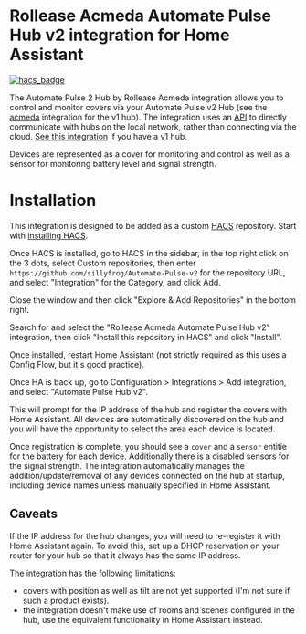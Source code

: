 # Rollease Acmeda Automate Pulse Hub v2 integration for Home Assistant

[![hacs_badge](https://img.shields.io/badge/HACS-Custom-orange.svg)](https://github.com/custom-components/hacs)

The Automate Pulse 2 Hub by Rollease Acmeda integration allows you to control and monitor covers via your Automate Pulse v2 Hub (see the [acmeda](/integrations/acmeda) integration for the v1 hub). The integration uses an [API](https://pypi.org/project/aiopulse2/) to directly communicate with hubs on the local network, rather than connecting via the cloud. [See this integration](https://www.home-assistant.io/integrations/acmeda/) if you have a v1 hub.

Devices are represented as a cover for monitoring and control as well as a sensor for monitoring battery level and signal strength.

# Installation

This integration is designed to be added as a custom [HACS](https://hacs.xyz/) repository. Start with [installing HACS](https://hacs.xyz/docs/installation/prerequisites).

Once HACS is installed, go to HACS in the sidebar, in the top right click on the 3 dots, select Custom repositories, then enter `https://github.com/sillyfrog/Automate-Pulse-v2` for the repository URL, and select "Integration" for the Category, and click Add.

Close the window and then click "Explore & Add Repositories" in the bottom right.

Search for and select the "Rollease Acmeda Automate Pulse Hub v2" integration, then click "Install this repository in HACS" and click "Install".

Once installed, restart Home Assistant (not strictly required as this uses a Config Flow, but it's good practice).

Once HA is back up, go to Configuration > Integrations > Add integration, and select "Automate Pulse Hub v2".

This will prompt for the IP address of the hub and register the covers with Home Assistant. All devices are automatically discovered on the hub and you will have the opportunity to select the area each device is located.

Once registration is complete, you should see a `cover` and a `sensor` entitie for the battery for each device. Additionally there is a disabled sensors for the signal strength. The integration automatically manages the addition/update/removal of any devices connected on the hub at startup, including device names unless manually specified in Home Assistant.

## Caveats

If the IP address for the hub changes, you will need to re-register it with Home Assistant again. To avoid this, set up a DHCP reservation on your router for your hub so that it always has the same IP address.

The integration has the following limitations:

- covers with position as well as tilt are not yet supported (I'm not sure if such a product exists).
- the integration doesn't make use of rooms and scenes configured in the hub, use the equivalent functionality in Home Assistant instead.
